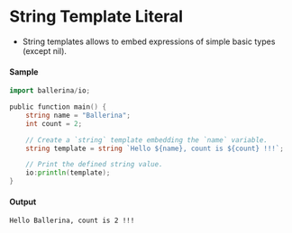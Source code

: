 # String Template Literal

- String templates allows to embed expressions of simple basic types (except nil).


#### Sample

```go
import ballerina/io;

public function main() {
    string name = "Ballerina";
    int count = 2;

    // Create a `string` template embedding the `name` variable.
    string template = string `Hello ${name}, count is ${count} !!!`;

    // Print the defined string value.
    io:println(template);
}
```

#### Output

```
Hello Ballerina, count is 2 !!!
```